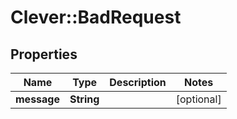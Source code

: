 # Clever::BadRequest

## Properties
Name | Type | Description | Notes
------------ | ------------- | ------------- | -------------
**message** | **String** |  | [optional] 


